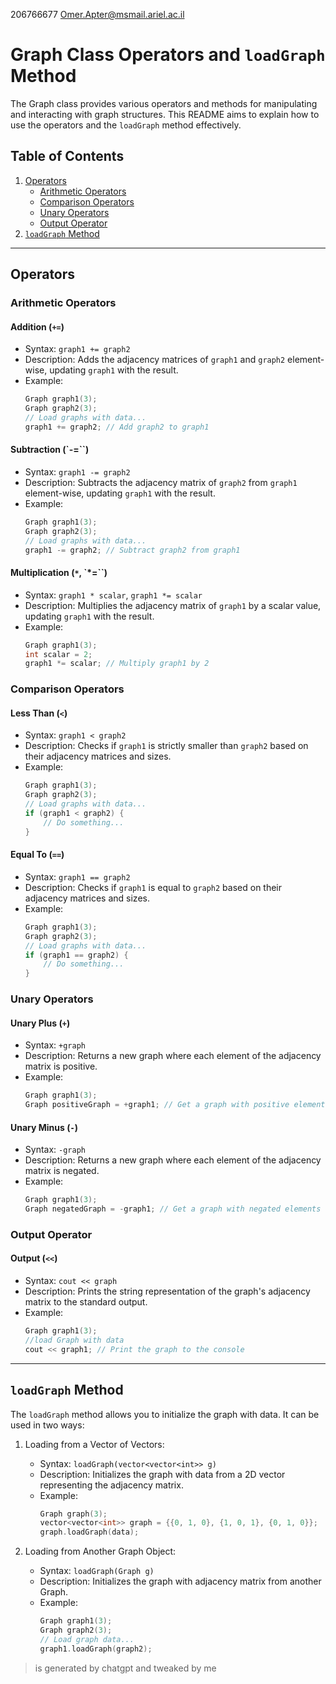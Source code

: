 206766677 Omer.Apter@msmail.ariel.ac.il

# Graph Class Operators and `loadGraph` Method

The Graph class provides various operators and methods for manipulating and interacting with graph structures. This README aims to explain how to use the operators and the `loadGraph` method effectively.

## Table of Contents
1. [Operators](#operators)
    - [Arithmetic Operators](#arithmetic-operators)
    - [Comparison Operators](#comparison-operators)
    - [Unary Operators](#unary-operators)
    - [Output Operator](#output-operator)
2. [`loadGraph` Method](#loadgraph-method)

---

## Operators

### Arithmetic Operators

#### Addition (`+=`)
- Syntax: `graph1 += graph2`
- Description: Adds the adjacency matrices of `graph1` and `graph2` element-wise, updating `graph1` with the result.
- Example:
    ```cpp
    Graph graph1(3);
    Graph graph2(3);
    // Load graphs with data...
    graph1 += graph2; // Add graph2 to graph1
    ```

#### Subtraction (`-=``)
- Syntax: `graph1 -= graph2`
- Description: Subtracts the adjacency matrix of `graph2` from `graph1` element-wise, updating `graph1` with the result.
- Example:
    ```cpp
    Graph graph1(3);
    Graph graph2(3);
    // Load graphs with data...
    graph1 -= graph2; // Subtract graph2 from graph1
    ```

#### Multiplication (`*`, `*=``)
- Syntax: `graph1 * scalar`, `graph1 *= scalar`
- Description: Multiplies the adjacency matrix of `graph1` by a scalar value, updating `graph1` with the result.
- Example:
    ```cpp
    Graph graph1(3);
    int scalar = 2;
    graph1 *= scalar; // Multiply graph1 by 2
    ```

### Comparison Operators

#### Less Than (`<`)
- Syntax: `graph1 < graph2`
- Description: Checks if `graph1` is strictly smaller than `graph2` based on their adjacency matrices and sizes.
- Example:
    ```cpp
    Graph graph1(3);
    Graph graph2(3);
    // Load graphs with data...
    if (graph1 < graph2) {
        // Do something...
    }
    ```

#### Equal To (`==`)
- Syntax: `graph1 == graph2`
- Description: Checks if `graph1` is equal to `graph2` based on their adjacency matrices and sizes.
- Example:
    ```cpp
    Graph graph1(3);
    Graph graph2(3);
    // Load graphs with data...
    if (graph1 == graph2) {
        // Do something...
    }
    ```

### Unary Operators

#### Unary Plus (`+`)
- Syntax: `+graph`
- Description: Returns a new graph where each element of the adjacency matrix is positive.
- Example:
    ```cpp
    Graph graph1(3);
    Graph positiveGraph = +graph1; // Get a graph with positive elements
    ```

#### Unary Minus (`-`)
- Syntax: `-graph`
- Description: Returns a new graph where each element of the adjacency matrix is negated.
- Example:
    ```cpp
    Graph graph1(3);
    Graph negatedGraph = -graph1; // Get a graph with negated elements
    ```

### Output Operator

#### Output (`<<`)
- Syntax: `cout << graph`
- Description: Prints the string representation of the graph's adjacency matrix to the standard output.
- Example:
    ```cpp
    Graph graph1(3);
    //load Graph with data
    cout << graph1; // Print the graph to the console
    ```

---

## `loadGraph` Method

The `loadGraph` method allows you to initialize the graph with data. It can be used in two ways:

1. Loading from a Vector of Vectors:
   - Syntax: `loadGraph(vector<vector<int>> g)`
   - Description: Initializes the graph with data from a 2D vector representing the adjacency matrix.
   - Example:
        ```cpp
        Graph graph(3);
        vector<vector<int>> graph = {{0, 1, 0}, {1, 0, 1}, {0, 1, 0}};
        graph.loadGraph(data);
        ```

2. Loading from Another Graph Object:
   - Syntax: `loadGraph(Graph g)`
   - Description: Initializes the graph with adjacency matrix from another Graph.
   - Example:
        ```cpp
        Graph graph1(3);
        Graph graph2(3);
        // Load graph data...
        graph1.loadGraph(graph2);
        ```

>is generated by chatgpt and tweaked by me